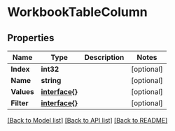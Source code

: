 # WorkbookTableColumn

## Properties

Name | Type | Description | Notes
------------ | ------------- | ------------- | -------------
**Index** | **int32** |  | [optional] 
**Name** | **string** |  | [optional] 
**Values** | [**interface{}**](.md) |  | [optional] 
**Filter** | [**interface{}**](.md) |  | [optional] 

[[Back to Model list]](../README.md#documentation-for-models) [[Back to API list]](../README.md#documentation-for-api-endpoints) [[Back to README]](../README.md)


